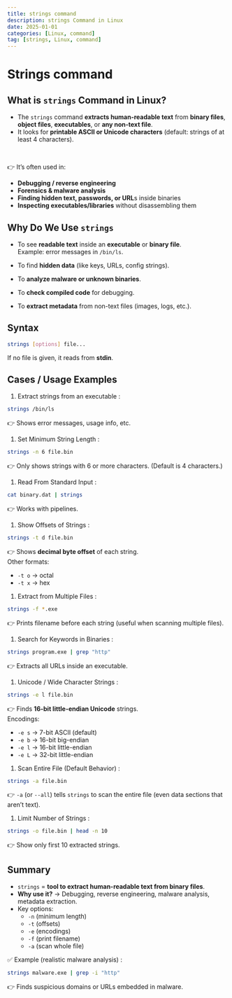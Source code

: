 ```yaml
---
title: strings command
description: strings Command in Linux
date: 2025-01-01
categories: [Linux, command]
tag: [strings, Linux, command]
---
```


# Strings command

## What is `strings` Command in Linux?

- The `strings` command **extracts human-readable text** from **binary files**, **object files**, **executables**, or **any non-text file**.
- It looks for **printable ASCII or Unicode characters** (default: strings of at least 4 characters).

<br>

👉 It’s often used in:

- **Debugging / reverse engineering**
- **Forensics & malware analysis**
- **Finding hidden text, passwords, or URL**s inside binaries
- **Inspecting executables/libraries** without disassembling them


## Why Do We Use `strings`

- To see **readable text** inside an **executable** or **binary file**.<br>
Example: error messages in `/bin/ls`.

- To find **hidden data** (like keys, URLs, config strings).
- To **analyze malware or unknown binaries**.
- To **check compiled code** for debugging.
- To **extract metadata** from non-text files (images, logs, etc.).

## Syntax
```bash
strings [options] file...
```
If no file is given, it reads from **stdin**.

## Cases / Usage Examples

1. Extract strings from an executable
: 
```bash
strings /bin/ls
```
👉 Shows error messages, usage info, etc.

1. Set Minimum String Length
: 
```bash
strings -n 6 file.bin
```
👉 Only shows strings with 6 or more characters.
(Default is 4 characters.)

1. Read From Standard Input
: 
```bash
cat binary.dat | strings
```
👉 Works with pipelines.

1. Show Offsets of Strings
: 
```bash
strings -t d file.bin
```
👉 Shows **decimal byte offset** of each string.<br>
Other formats:
- `-t o` → octal
- `-t x` → hex

1. Extract from Multiple Files
: 
```bash
strings -f *.exe
```
👉 Prints filename before each string (useful when scanning multiple files).

1. Search for Keywords in Binaries
: 
```bash
strings program.exe | grep "http"
```
👉 Extracts all URLs inside an executable.

1. Unicode / Wide Character Strings
: 
```bash
strings -e l file.bin
```
👉 Finds **16-bit little-endian Unicode** strings. <br>
Encodings:
- `-e s` → 7-bit ASCII (default)
- `-e b` → 16-bit big-endian
- `-e l` → 16-bit little-endian
- `-e L` → 32-bit little-endian

1. Scan Entire File (Default Behavior)
: 
```bash
strings -a file.bin
```
👉 `-a` (or `--all`) tells `strings` to scan the entire file (even data sections that aren’t text).

1. Limit Number of Strings
: 
```bash
strings -o file.bin | head -n 10
```
👉 Show only first 10 extracted strings.


## Summary

- `strings` = **tool to extract human-readable text from binary files**.
- **Why use it?** → Debugging, reverse engineering, malware analysis, metadata extraction.
- Key options:
  - `-n` (minimum length)
  - `-t` (offsets)
  - `-e` (encodings)
  - `-f` (print filename)
  - `-a` (scan whole file)

✅ Example (realistic malware analysis)
: 
```bash
strings malware.exe | grep -i "http"
```
👉 Finds suspicious domains or URLs embedded in malware.
